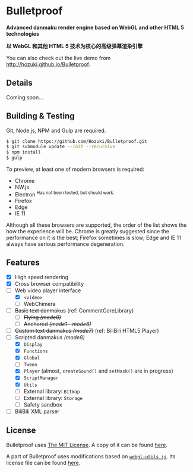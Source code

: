 
# Bulletproof

**Advanced danmaku render engine based on WebGL and other HTML 5 technologies**

**以 WebGL 和其他 HTML 5 技术为核心的高级弹幕渲染引擎**

You can also check out the live demo from <http://hozuki.github.io/Bulletproof>.

## Details

Coming soon...

## Building & Testing

Git, Node.js, NPM and Gulp are required.

```bash
$ git clone https://github.com/Hozuki/Bulletproof.git
$ git submodule update --init --recursive
$ npm install
$ gulp
```

To preview, at least one of modern browsers is required:
- Chrome
- NW.js
- Electron <sup>Has not been tested, but should work.</sup>
- Firefox
- Edge
- IE 11

Although all these browsers are supported, the order of the list shows the how the
experience will be. Chrome is greatly suggested since the performance on it is the best;
Firefox sometimes is slow; Edge and IE 11 always have serious performance degeneration.

## Features

- [x] High speed rendering
- [x] Cross browser compatibility
- [ ] Web video player interface
  - [x] `<video>`
  - [ ] WebChimera
- [ ] <del>Basic text danmakus</del> (ref: CommentCoreLibrary)
  - [ ] <del>Flying *(mode0)*</del>
  - [ ] <del>Anchored *(mode1 - mode6)*</del>
- [ ] <del>Custom text danmakus *(mode7)*</del> (ref: BiliBili HTML5 Player)
- [ ] Scripted danmakus *(mode8)*
  - [x] `Display`
  - [x] `Functions`
  - [x] `Global`
  - [ ] `Tween`
  - [x] `Player` (almost, `createSound()` and `setMask()` are in progress)
  - [x] `ScriptManager`
  - [x] `Utils`
  - [ ] External library: `Bitmap`
  - [ ] External library: `Storage`
  - [ ] Safety sandbox
- [ ] BiliBili XML parser

## License

Bulletproof uses [The MIT License](http://mitlicense.org). A copy of it can be found [here](LICENSE.md).

A part of Bulletproof uses modifications based on [`webgl-utils.js`](//github.com/KhronosGroup/WebGL/blob/master/sdk/demos/common/webgl-utils.js). Its license file
can be found [here](docs/license/webgl-utils.txt).
